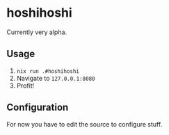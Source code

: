 # hoshihoshi

Currently very alpha.

## Usage

1. `nix run .#hoshihoshi`
2. Navigate to `127.0.0.1:8080`
3. Profit!

## Configuration

For now you have to edit the source to configure stuff.
